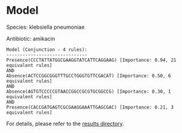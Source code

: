 
# Model

Species: klebsiella pneumoniae

Antibiotic: amikacin

```
Model (Conjunction - 4 rules):
------------------------------
Presence(CCCTATTATGGCGAAGGTATCATTCAGGAAG) [Importance: 0.94, 21 equivalent rules]
AND
Absence(ACTCCGGCGGGTTTGCCTGGGTGTTCGACAT) [Importance: 0.50, 6 equivalent rules]
AND
Absence(AGTGTCCCCCGTAACCGGCCGCGTGCGGCCG) [Importance: 0.30, 1 equivalent rules]
AND
Presence(CACCGATGAGTCGCGAAGGAAATTGAGCGAC) [Importance: 0.21, 3 equivalent rules]

```

For details, please refer to the [results directory](../../../../../results/scm_b/klebsiella+pneumoniae/amikacin/repeat_0/).

